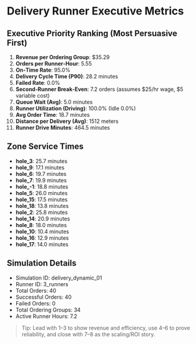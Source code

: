# Delivery Runner Executive Metrics

## Executive Priority Ranking (Most Persuasive First)
1. **Revenue per Ordering Group**: $35.29
2. **Orders per Runner‑Hour**: 5.55
3. **On‑Time Rate**: 95.0%
4. **Delivery Cycle Time (P90)**: 28.2 minutes
5. **Failed Rate**: 0.0%
6. **Second‑Runner Break‑Even**: 7.2 orders (assumes $25/hr wage, $5 variable cost)
7. **Queue Wait (Avg)**: 5.0 minutes
8. **Runner Utilization (Driving)**: 100.0% (Idle 0.0%)
9. **Avg Order Time**: 18.7 minutes
10. **Distance per Delivery (Avg)**: 1512 meters
11. **Runner Drive Minutes**: 464.5 minutes

## Zone Service Times
- **hole_3**: 25.7 minutes
- **hole_9**: 17.1 minutes
- **hole_6**: 19.7 minutes
- **hole_7**: 19.9 minutes
- **hole_-1**: 18.8 minutes
- **hole_5**: 26.0 minutes
- **hole_15**: 17.5 minutes
- **hole_18**: 13.8 minutes
- **hole_2**: 25.8 minutes
- **hole_14**: 20.9 minutes
- **hole_8**: 18.0 minutes
- **hole_10**: 10.4 minutes
- **hole_16**: 12.9 minutes
- **hole_17**: 14.0 minutes


## Simulation Details
- Simulation ID: delivery_dynamic_01
- Runner ID: 3_runners
- Total Orders: 40
- Successful Orders: 40
- Failed Orders: 0
- Total Ordering Groups: 34
- Active Runner Hours: 7.2

> Tip: Lead with 1–3 to show revenue and efficiency, use 4–6 to prove reliability, and close with 7–8 as the scaling/ROI story.
